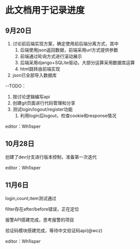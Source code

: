 # 此文档用于记录进度 #

## 9月20日 ##

1. 讨论前后端实现方案，确定使用前后端分离方式，其中
	1. 后端使用json返回数据，前端采用url方式提供参数
	2. 前端通过轮询方式进行滚动展示
	3. 后端采用django+SQLite驱动，大部分运算采用数据库运算
	4. html跳转由前端实现
2. json已全部导入数据库

--TODO：

1. 按讨论逻辑编写api
2. 创建git页面进行代码管理和分享
3. 测试login/logout/register功能
	1. 利用login后logout，检查cookie和response情况




editor：Wh1isper


## 10月28日 ##

创建了dev分支进行版本控制，准备第一次迭代

editor：Wh1isper


## 11月6日 ##

login,count,item测试通过

filter存在after/before错误，正在定位

报警API搭建完成，思考报警的项目

验证码模块搭建完成，等待中文验证码api(@wcz)

editor：Wh1isper
